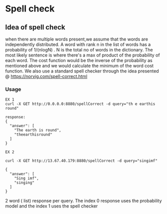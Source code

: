 # Spell check


## Idea of spell check

when there are multiple words present,we assume that the words are independently distributed. 
A word with rank n in the list of words has a probability of 1/(nlogN) . N is the total no of words in the dictionary.
The most likely sentence is where there's a max of product of the probability of each word.
The cost function would be the inverse of the probability as mentioned above and we would calculate the minimum of the word cost function. 
We also use a standard spell checker through the idea presented @ https://norvig.com/spell-correct.html


### Usage

```
EX 1
curl -X GET http://0.0.0.0:8880/spellCorrect -d query="th e earthis round"

response:
{
  "answer": [
    "The earth is round",
    "theearthisround"
  ]
}

EX 2

curl -X GET http://13.67.40.179:8880/spellCorrect -d query="singimf"

{
  "answer": [
    "Sing imf",
    "singing"
  ]
} 
```
2 word ( list) response per query. The index 0 response uses the probability model and the index 1 uses the spell checker

